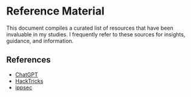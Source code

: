 # Reference Material

This document compiles a curated list of resources that have been invaluable in my studies. I frequently refer to these sources for insights, guidance, and information.

## References

- [ChatGPT](https://chat.openai.com)
- [HackTricks](https://book.hacktricks.xyz)
- [ippsec](https://ippsec.rocks)
